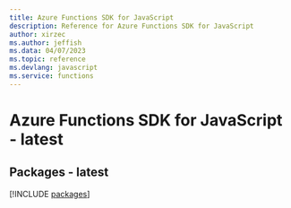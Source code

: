 ```yaml
---
title: Azure Functions SDK for JavaScript
description: Reference for Azure Functions SDK for JavaScript
author: xirzec
ms.author: jeffish
ms.data: 04/07/2023
ms.topic: reference
ms.devlang: javascript
ms.service: functions
---
```

# Azure Functions SDK for JavaScript - latest
## Packages - latest
[!INCLUDE [packages](functions-index.md)]